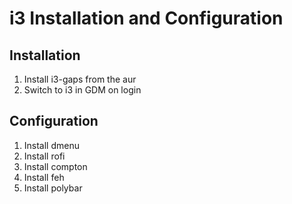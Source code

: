 # i3 Installation and Configuration

## Installation
1. Install i3-gaps from the aur
2. Switch to i3 in GDM on login

## Configuration
1. Install dmenu
2. Install rofi
3. Install compton
4. Install feh
5. Install polybar
